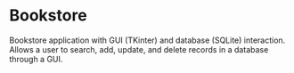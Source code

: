 # Bookstore
Bookstore application with GUI (TKinter) and database (SQLite) interaction.  Allows a user to search, add, update, and delete records in a database through a GUI.
